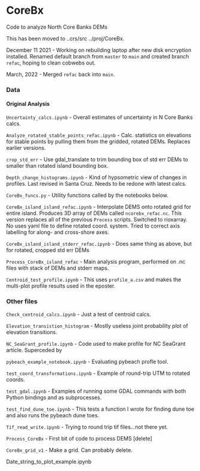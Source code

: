 # CoreBx
Code to analyze North Core Banks DEMs

This has been moved to ..crs/src ../proj/CoreBx.

December 11 2021 - Working on rebuilding laptop after new disk encryption installed. Renamed default branch from `master` to `main` and created branch `refac`, hoping to clean cobwebs out.

March, 2022 - Merged `refac` back into `main`.

### Data  
#### Original Analysis  


`Uncertainty_calcs.ipynb` - Overall estimates of uncertainty in N Core Banks calcs.  

`Analyze_rotated_stable_points_refac.ipynb` - Calc. statistics on elevations for stable points by pulling them from the gridded, rotated DEMs. Replaces earlier versions.  

`crop_std_err` - Use gdal_translate to trim bounding box of std err DEMs to smaller than rotated island bounding box.  

`Depth_change_histograms.ipynb` - Kind of hypsometric view of changes in profiles. Last revised in Santa Cruz. Needs to be redone with latest calcs.

`CoreBx_funcs.py` - Utility functions called by the notebooks below.

`CoreBx_island_island_refac.ipynb` - Interpolate DEMS onto rotated grid for entire island. Produces 3D array of DEMs called `ncorebx_refac.nc`. This version replaces all of the previous `Process` scripts. Switched to rioxarray. No uses yaml file to define rotated coord. system. Tried to correct axis labelling for along- and cross-shore axes.  

`CoreBx_island_island_stderr_refac.ipynb` - Does same thing as above, but for rotated, cropped std err DEMs

`Process_CoreBx_island_refac` - Main analysis program, performed on .nc files with stack of DEMs and stderr maps.

`Centroid_test_profile.ipynb` - This uses `profile_a.csv` and makes the multi-plot profile results used in the eposter.

### Other files

`Check_centroid_calcs.ipynb` - Just a test of centroid calcs.  

`Elevation_transistion_histogram` - Mostly useless joint probability plot of elevation transitions.  

`NC_SeaGrant_profile.ipynb` - Code used to make profile for NC SeaGrant article. Superceded by

`pybeach_example_notebook.ipynb` - Evaluating pybeach profle tool.

`test_coord_transformations.ipynb` - Example of round-trip UTM to rotated coords.  

`test_gdal.ipynb` - Examples of running some GDAL commands with both Python bindings and as subprocesses.

`test_find_dune_toe.ipynb` - This tests a function I wrote for finding dune toe and also runs the pybeach dune toes.  

`Tif_read_write.ipynb` - Trying to round trip tif files...not there yet.

`Process_CoreBx` - First bit of code to process DEMS [delete]

`CoreBx_grid_v1` - Make a grid. Can probably delete.

Date_string_to_plot_example.ipynb
